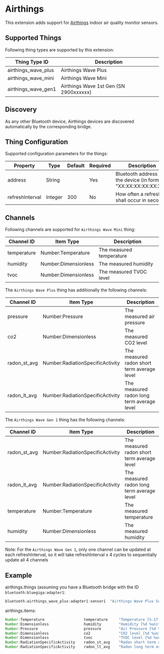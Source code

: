 # Airthings

This extension adds support for [Airthings](https://www.airthings.com) indoor air quality monitor sensors.

## Supported Things

Following thing types are supported by this extension:

|    Thing Type ID    |              Description               |
|---------------------|----------------------------------------|
| airthings_wave_plus | Airthings Wave Plus                    |
| airthings_wave_mini | Airthings Wave Mini                    |
| airthings_wave_gen1 | Airthings Wave 1st Gen (SN 2900xxxxxx) |

## Discovery

As any other Bluetooth device, Airthings devices are discovered automatically by the corresponding bridge.

## Thing Configuration

Supported configuration parameters for the things:

|    Property     |  Type   | Default | Required |                           Description                           |
|-----------------|---------|---------|----------|-----------------------------------------------------------------|
| address         | String  |         | Yes      | Bluetooth address of the device (in format "XX:XX:XX:XX:XX:XX") |
| refreshInterval | Integer | 300     | No       | How often a refresh shall occur in seconds                      |

## Channels

Following channels are supported for `Airthings Wave Mini` thing:

| Channel ID  |      Item Type       |       Description        |
|-------------|----------------------|--------------------------|
| temperature | Number:Temperature   | The measured temperature |
| humidity    | Number:Dimensionless | The measured humidity    |
| tvoc        | Number:Dimensionless | The measured TVOC level  |

The `Airthings Wave Plus` thing has additionally the following channels:

|  Channel ID  |            Item Type             |                 Description                 |
|--------------|----------------------------------|---------------------------------------------|
| pressure     | Number:Pressure                  | The measured air pressure                   |
| co2          | Number:Dimensionless             | The measured CO2 level                      |
| radon_st_avg | Number:RadiationSpecificActivity | The measured radon short term average level |
| radon_lt_avg | Number:RadiationSpecificActivity | The measured radon long term average level  |

The `Airthings Wave Gen 1` thing has the following channels:

|  Channel ID  |            Item Type             |                 Description                 |
|--------------|----------------------------------|---------------------------------------------|
| radon_st_avg | Number:RadiationSpecificActivity | The measured radon short term average level |
| radon_lt_avg | Number:RadiationSpecificActivity | The measured radon long term average level  |
| temperature  | Number:Temperature               | The measured temperature                    |
| humidity     | Number:Dimensionless             | The measured humidity                       |

Note: For the `Airthings Wave Gen 1`, only one channel can be updated at each refreshInterval, so it will take refreshInterval x 4 cycles to sequentially update all 4 channels

## Example

airthings.things (assuming you have a Bluetooth bridge with the ID `bluetooth:bluegiga:adapter1`:

```java
bluetooth:airthings_wave_plus:adapter1:sensor1  "Airthings Wave Plus Sensor 1" (bluetooth:bluegiga:adapter1) [ address="12:34:56:78:9A:BC", refreshInterval=300 ]
```

airthings.items:

```java
Number:Temperature                  temperature     "Temperature [%.1f %unit%]"                   { channel="bluetooth:airthings_wave_plus:adapter1:sensor1:temperature" }
Number:Dimensionless                humidity        "Humidity [%d %unit%]"                        { channel="bluetooth:airthings_wave_plus:adapter1:sensor1:humidity" }
Number:Pressure                     pressure        "Air Pressure [%d %unit%]"                    { channel="bluetooth:airthings_wave_plus:adapter1:sensor1:pressure" }
Number:Dimensionless                co2             "CO2 level [%d %unit%]"                       { channel="bluetooth:airthings_wave_plus:adapter1:sensor1:co2" }
Number:Dimensionless                tvoc            "TVOC level [%d %unit%]"                      { channel="bluetooth:airthings_wave_plus:adapter1:sensor1:tvoc" }
Number:RadiationSpecificActivity    radon_st_avg    "Radon short term average level [%d %unit%]"  { channel="bluetooth:airthings_wave_plus:adapter1:sensor1:radon_st_avg" }
Number:RadiationSpecificActivity    radon_lt_avg    "Radon long term average level [%d %unit%]"   { channel="bluetooth:airthings_wave_plus:adapter1:sensor1:radon_lt_avg" }
```

